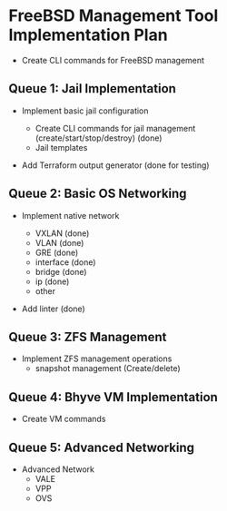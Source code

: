 # FreeBSD Management Tool Implementation Plan

- Create CLI commands for FreeBSD management


## Queue 1: Jail Implementation

- Implement basic jail configuration
    - Create CLI commands for jail management (create/start/stop/destroy) (done)
    - Jail templates

- Add Terraform output generator (done for testing)


## Queue 2: Basic OS Networking

- Implement native network
    - VXLAN (done)
    - VLAN (done)
    - GRE (done)
    - interface (done)
    - bridge (done)
    - ip (done)
    - other

- Add linter (done)


## Queue 3: ZFS Management 

- Implement ZFS management operations
    - snapshot management (Create/delete)


## Queue 4: Bhyve VM Implementation

- Create VM commands


## Queue 5: Advanced Networking
- Advanced Network
    - VALE
    - VPP
    - OVS
